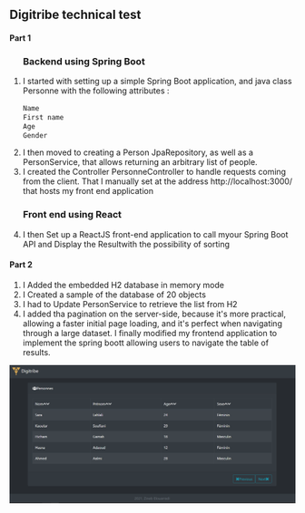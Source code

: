 <h2> Digitribe technical test</h2>


<h4> Part 1</h4>

<ol>
 <h3> Backend using Spring Boot </h3>
<li>I started with setting up a simple Spring Boot  application, and java class Personne
  with the following attributes :

    Name 
    First name 
    Age 
    Gender

<li>I then moved to creating a Person JpaRepository, as well as a PersonService, that allows returning an arbitrary list of people. </li>
<li> I created the Controller PersonneController to handle requests coming from the client. That I manually set at the address http://localhost:3000/ that hosts my front end application</li>
<h3> Front end using React </h3>
<li> I then Set up a ReactJS front-end application to call myour Spring Boot API and Display the Resultwith the possibility of sorting </li>

</ol>
<h4> Part 2</h4>
<ol>
  <li>I Added the embedded H2  database in memory mode</li>
  <li>I Created a sample of the database of 20 objects</li>
  <li>I had to Update PersonService to retrieve the list from H2</li>
  <li>I added tha pagination on the server-side, because it's more practical, allowing a faster initial page loading, and it's perfect when navigating through a large dataset. I finally modified my frontend application to implement the spring boott allowing users to navigate the table of results.</li>
</ol>
<img src="https://github.com/zinebelouarradi/Digitribe-test/blob/main/Capture.PNG?raw=true"></img>


